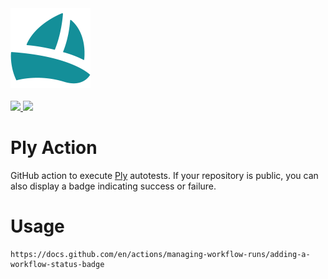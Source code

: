 <a href="https://ply-ct.com">
  <img alt="ply-logo" src="https://raw.githubusercontent.com/ply-ct/ply/master/docs/img/ply-logo.png" width="128">
</a>
<br><br>
<a href="https://github.com/ply-ct/ply-action/actions">
  <img src="https://github.com/ply-ct/ply-action/workflows/build/badge.svg" />
</a>
<a href="https://github.com/ply-ct/ply-action/actions">
  <img src="https://ply-ct.com/ply/badge/passing.svg" />
</a>

# Ply Action
GitHub action to execute [Ply](https://github.com/ply-ct/ply#readme) autotests.
If your repository is public, you can also display a badge indicating success or failure.

# Usage

```
https://docs.github.com/en/actions/managing-workflow-runs/adding-a-workflow-status-badge
```
